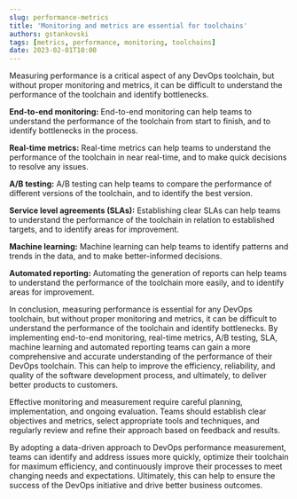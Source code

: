```yaml
---
slug: performance-metrics
title: 'Monitoring and metrics are essential for toolchains'
authors: gstankovski
tags: [metrics, performance, monitoring, toolchains]
date: 2023-02-01T10:00
---
```


Measuring performance is a critical aspect of any DevOps toolchain, but without proper monitoring and metrics, it can be difficult to understand the performance of the toolchain and identify bottlenecks.

<!--truncate-->

**End-to-end monitoring:**
End-to-end monitoring can help teams to understand the performance of the toolchain from start to finish, and to identify bottlenecks in the process.

**Real-time metrics:**
Real-time metrics can help teams to understand the performance of the toolchain in near real-time, and to make quick decisions to resolve any issues.

**A/B testing:**
A/B testing can help teams to compare the performance of different versions of the toolchain, and to identify the best version.

**Service level agreements (SLAs):**
Establishing clear SLAs can help teams to understand the performance of the toolchain in relation to established targets, and to identify areas for improvement.

**Machine learning:**
Machine learning can help teams to identify patterns and trends in the data, and to make better-informed decisions.

**Automated reporting:**
Automating the generation of reports can help teams to understand the performance of the toolchain more easily, and to identify areas for improvement.

In conclusion, measuring performance is essential for any DevOps toolchain, but without proper monitoring and metrics, it can be difficult to understand the performance of the toolchain and identify bottlenecks. By implementing end-to-end monitoring, real-time metrics, A/B testing, SLA, machine learning and automated reporting teams can gain a more comprehensive and accurate understanding of the performance of their DevOps toolchain. This can help to improve the efficiency, reliability, and quality of the software development process, and ultimately, to deliver better products to customers.

Effective monitoring and measurement require careful planning, implementation, and ongoing evaluation. Teams should establish clear objectives and metrics, select appropriate tools and techniques, and regularly review and refine their approach based on feedback and results.

By adopting a data-driven approach to DevOps performance measurement, teams can identify and address issues more quickly, optimize their toolchain for maximum efficiency, and continuously improve their processes to meet changing needs and expectations. Ultimately, this can help to ensure the success of the DevOps initiative and drive better business outcomes.
